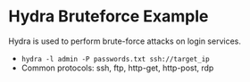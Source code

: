 # Hydra Bruteforce Example

Hydra is used to perform brute-force attacks on login services.

- `hydra -l admin -P passwords.txt ssh://target_ip`
- Common protocols: ssh, ftp, http-get, http-post, rdp

